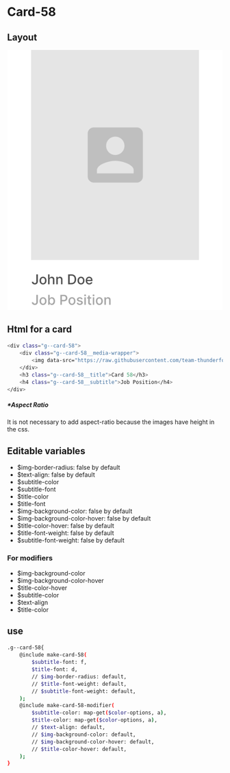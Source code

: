 # Card-58

## Layout

![alt text][card-58]

[card-58]: /src/img/global-components/card/card-58.png

## Html for a card

```sh
<div class="g--card-58">
    <div class="g--card-58__media-wrapper">
        <img data-src="https://raw.githubusercontent.com/team-thunderfoot/ui/main/src/img/global-components/logo-placeholder.png" src="/src/img/global-components/placeholder.jpg" alt="alt text" class="g--card-58__media-wrapper__media g--lazy-01">
    </div>
    <h3 class="g--card-58__title">Card 58</h3>
    <h4 class="g--card-58__subtitle">Job Position</h4>
</div>
```

##### \*Aspect Ratio

It is not necessary to add aspect-ratio because the images have height in the css.

## Editable variables

- $img-border-radius: false by default
- $text-align: false by default
- $subtitle-color
- $subtitle-font
- $title-color
- $title-font
- $img-background-color: false by default
- $img-background-color-hover: false by default
- $title-color-hover: false by default
- $title-font-weight: false by default
- $subtitle-font-weight: false by default

### For modifiers

- $img-background-color
- $img-background-color-hover
- $title-color-hover
- $subtitle-color
- $text-align
- $title-color

## use

```sh
.g--card-58{
    @include make-card-58(
        $subtitle-font: f,
        $title-font: d,
        // $img-border-radius: default,
        // $title-font-weight: default,
        // $subtitle-font-weight: default,
    );
    @include make-card-58-modifier(
        $subtitle-color: map-get($color-options, a),
        $title-color: map-get($color-options, a),
        // $text-align: default,
        // $img-background-color: default,
        // $img-background-color-hover: default,
        // $title-color-hover: default,
    );
}
```
